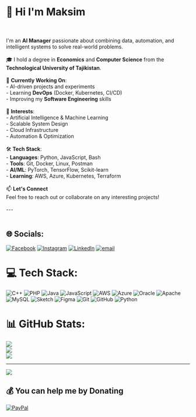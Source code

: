# 👋 Hi I'm Maksim <br><br>

I'm an **AI Manager** passionate about combining data, automation, and intelligent systems to solve real-world problems.<br><br>
🎓 I hold a degree in **Economics** and **Computer Science** from the **Technological University of Tajikistan**.<br><br>
🚀 **Currently Working On**:<br>- AI-driven projects and experiments<br>- Learning **DevOps** (Docker, Kubernetes, CI/CD)<br>- Improving my **Software Engineering** skills<br><br>
🧠 **Interests**:<br>- Artificial Intelligence & Machine Learning<br>- Scalable System Design<br>- Cloud Infrastructure<br>- Automation & Optimization<br><br>🛠 **Tech Stack**:<br>- 
**Languages**: Python, JavaScript, Bash<br>- **Tools**: Git, Docker, Linux, Postman<br>- **AI/ML**: PyTorch, TensorFlow, Scikit-learn<br>- **Learning**: AWS, Azure, Kubernetes, Terraform<br><br>
📫 **Let's Connect**  <br>Feel free to reach out or collaborate on any interesting projects!<br><br>---<br><br>


## 🌐 Socials:
[![Facebook](https://img.shields.io/badge/Facebook-%231877F2.svg?logo=Facebook&logoColor=white)](https://facebook.com/https://www.facebook.com/share/19Mw6VHVYW/?mibextid=wwXIfr) [![Instagram](https://img.shields.io/badge/Instagram-%23E4405F.svg?logo=Instagram&logoColor=white)](https://instagram.com/https://www.instagram.com/m.khooloov?igsh=OXJ0MXN5b3MxOG1t&utm_source=qr) [![LinkedIn](https://img.shields.io/badge/LinkedIn-%230077B5.svg?logo=linkedin&logoColor=white)](https://linkedin.com/in/https://www.linkedin.com/in/maksimkholov-17a656155?utm_source=share&utm_campaign=share_via&utm_content=profile&utm_medium=ios_app) [![email](https://img.shields.io/badge/Email-D14836?logo=gmail&logoColor=white)](mailto:kholovmaxim@gmail.com) 

# 💻 Tech Stack:
![C++](https://img.shields.io/badge/c++-%2300599C.svg?style=for-the-badge&logo=c%2B%2B&logoColor=white) ![PHP](https://img.shields.io/badge/php-%23777BB4.svg?style=for-the-badge&logo=php&logoColor=white) ![Java](https://img.shields.io/badge/java-%23ED8B00.svg?style=for-the-badge&logo=openjdk&logoColor=white) ![JavaScript](https://img.shields.io/badge/javascript-%23323330.svg?style=for-the-badge&logo=javascript&logoColor=%23F7DF1E) ![AWS](https://img.shields.io/badge/AWS-%23FF9900.svg?style=for-the-badge&logo=amazon-aws&logoColor=white) ![Azure](https://img.shields.io/badge/azure-%230072C6.svg?style=for-the-badge&logo=microsoftazure&logoColor=white) ![Oracle](https://img.shields.io/badge/Oracle-F80000?style=for-the-badge&logo=oracle&logoColor=white) ![Apache](https://img.shields.io/badge/apache-%23D42029.svg?style=for-the-badge&logo=apache&logoColor=white) ![MySQL](https://img.shields.io/badge/mysql-4479A1.svg?style=for-the-badge&logo=mysql&logoColor=white) ![Sketch](https://img.shields.io/badge/Sketch-FFB387?style=for-the-badge&logo=sketch&logoColor=black) ![Figma](https://img.shields.io/badge/figma-%23F24E1E.svg?style=for-the-badge&logo=figma&logoColor=white) ![Git](https://img.shields.io/badge/git-%23F05033.svg?style=for-the-badge&logo=git&logoColor=white) ![GitHub](https://img.shields.io/badge/github-%23121011.svg?style=for-the-badge&logo=github&logoColor=white) ![Python](https://img.shields.io/badge/python-3670A0?style=for-the-badge&logo=python&logoColor=ffdd54)
# 📊 GitHub Stats:
![](https://github-readme-stats.vercel.app/api?username=Maksim274&theme=dark&hide_border=false&include_all_commits=false&count_private=false)<br/>
![](https://nirzak-streak-stats.vercel.app/?user=Maksim274&theme=dark&hide_border=false)<br/>
![](https://github-readme-stats.vercel.app/api/top-langs/?username=Maksim274&theme=dark&hide_border=false&include_all_commits=false&count_private=false&layout=compact)

---
[![](https://visitcount.itsvg.in/api?id=Maksim274&icon=0&color=0)](https://visitcount.itsvg.in)

  ## 💰 You can help me by Donating
  [![PayPal](https://img.shields.io/badge/PayPal-00457C?style=for-the-badge&logo=paypal&logoColor=white)](https://paypal.me/kholovmaxim@gmail.com) 

  
<!-- Proudly created with GPRM ( https://gprm.itsvg.in ) -->
